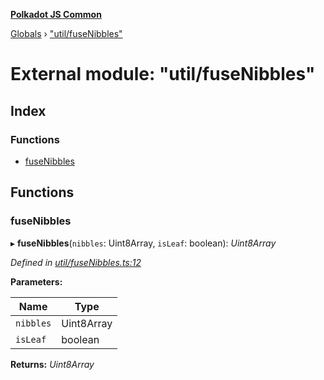 **[Polkadot JS Common](../README.md)**

[Globals](../globals.md) › ["util/fuseNibbles"](_util_fusenibbles_.md)

# External module: "util/fuseNibbles"

## Index

### Functions

* [fuseNibbles](_util_fusenibbles_.md#fusenibbles)

## Functions

###  fuseNibbles

▸ **fuseNibbles**(`nibbles`: Uint8Array, `isLeaf`: boolean): *Uint8Array*

*Defined in [util/fuseNibbles.ts:12](https://github.com/polkadot-js/common/blob/dc55f21/packages/trie-codec/src/util/fuseNibbles.ts#L12)*

**Parameters:**

Name | Type |
------ | ------ |
`nibbles` | Uint8Array |
`isLeaf` | boolean |

**Returns:** *Uint8Array*